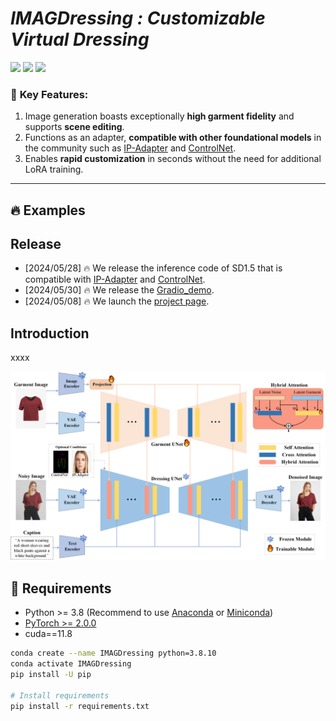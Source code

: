 # **_IMAGDressing : Customizable Virtual Dressing_**

<a href='https://imagdressing.github.io/'><img src='https://img.shields.io/badge/Project-Page-green'></a>
<a href='https://imagdressing.github.io/'><img src='https://img.shields.io/badge/Technique-Report-red'></a>
<a href='https://huggingface.co/feishen29/IMAGDressing'><img src='https://img.shields.io/badge/%F0%9F%A4%97%20Hugging%20Face-Model-blue'></a>


### 🚀 **Key Features:**

1. Image generation boasts exceptionally **high garment fidelity** and supports **scene editing**.
2. Functions as an adapter, **compatible with other foundational models** in the community such as [IP-Adapter](https://github.com/tencent-ailab/IP-Adapter) and [ControlNet](https://github.com/lllyasviel/ControlNet).
3. Enables **rapid customization** in seconds without the need for additional LoRA training.


---
## 🔥 **Examples**



## Release
- [2024/05/28] 🔥 We release the inference code of SD1.5 that is compatible with [IP-Adapter](https://github.com/tencent-ailab/IP-Adapter) and [ControlNet](https://github.com/lllyasviel/ControlNet).
- [2024/05/30] 🔥 We release the [Gradio_demo](https://sf.dictdoc.site/).
- [2024/05/08]  🔥 We launch the [project page](https://imagdressing.github.io/).

## Introduction

xxxx

![framework](assets/pipeline.png)

## 🔧 Requirements

- Python >= 3.8 (Recommend to use [Anaconda](https://www.anaconda.com/download/#linux) or [Miniconda](https://docs.conda.io/en/latest/miniconda.html))
- [PyTorch >= 2.0.0](https://pytorch.org/)
- cuda==11.8

```bash
conda create --name IMAGDressing python=3.8.10
conda activate IMAGDressing
pip install -U pip

# Install requirements
pip install -r requirements.txt
